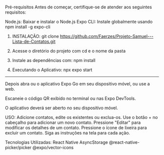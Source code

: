 Pré-requisitos
Antes de começar, certifique-se de atender aos seguintes requisitos:

Node.js: Baixar e instalar o Node.js
Expo CLI: Instale globalmente usando npm install -g expo-cli

1. INSTALAÇÃO:
git clone https://github.com/Faerzes/Projeto-Samuel---Lista-de-Contatos.git

2. Acesse o diretório do projeto com cd e o nome da pasta

3. Instale as dependências com:
npm install

4. Executando o Aplicativo:
npx expo start
----------------
Depois abra ou o aplicativo Expo Go em seu dispositivo móvel, ou use a web.

Escaneie o código QR exibido no terminal ou nas Expo DevTools.

O aplicativo deverá ser aberto no seu dispositivo móvel.

USO:
Adicione contatos, edite os existentes ou exclua-os.
Use o botão + no cabeçalho para adicionar um novo contato.
Pressione "Editar" para modificar os detalhes de um contato.
Pressione o ícone de lixeira para excluir um contato.
Siga as instruções na tela para cada ação.

Tecnologias Utilizadas:
React Native
AsyncStorage
@react-native-picker/picker
@expo/vector-icons

